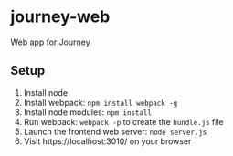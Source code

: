 # journey-web
Web app for Journey

## Setup
1. Install node
2. Install webpack: `npm install webpack -g`
3. Install node modules: `npm install`
4. Run webpack: `webpack -p` to create the `bundle.js` file
5. Launch the frontend web server: `node server.js`
6. Visit https://localhost:3010/ on your browser
